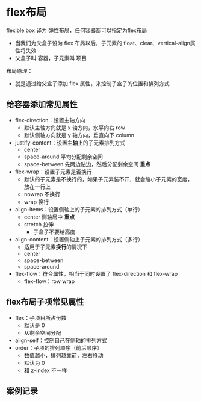 # flex布局

flexible box  译为  弹性布局，任何容器都可以指定为flex布局

- 当我们为父盒子设为  flex  布局以后，子元素的  float、clear、vertical-align属性将失效
- 父盒子叫  容器，子元素叫  项目

布局原理：

- 就是通过给父盒子添加  flex  属性，来控制子盒子的位置和排列方式

## 给容器添加常见属性

- flex-direction：设置主轴方向
  - 默认主轴方向就是  x  轴方向，水平向右   row
  - 默认侧轴方向就是  y  轴方向，垂直向下   column
- justify-content：设置**主轴**上的子元素排列方式
  - center
  - space-around   平均分配剩余空间
  - space-between  先两边贴边，然后分配剩余空间      **重点**
- flex-wrap：设置子元素是否换行
  - 默认的子元素是不换行的，如果子元素装不开，就会缩小子元素的宽度，放在一行上
  - nowrap  不换行
  - wrap  换行
- align-items：设置侧轴上的子元素的排列方式（单行）
  - center  侧轴居中             **重点**
  - stretch  拉伸
    - 子盒子不要给高度
- align-content：设置侧轴上子元素的排列方式（多行）
  - 适用于子元素**换行**的情况下
  - center
  - space-between
  - space-around
- flex-flow：符合属性，相当于同时设置了  flex-direction  和  flex-wrap
  - flex-flow：row  wrap

## flex布局子项常见属性

- flex：子项目所占份数
  - 默认是  0
  - 从剩余空间分配
- align-self：控制自己在侧轴的排列方式
- order：子项的排列顺序（前后顺序）
  - 数值越小，排列越靠前，左右移动
  - 默认为  0
  - 和  z-index  不一样



## 案例记录







